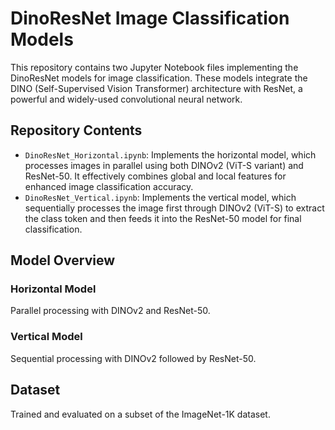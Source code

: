 # DinoResNet Image Classification Models

This repository contains two Jupyter Notebook files implementing the DinoResNet models for image classification. These models integrate the DINO (Self-Supervised Vision Transformer) architecture with ResNet, a powerful and widely-used convolutional neural network.

## Repository Contents

- `DinoResNet_Horizontal.ipynb`: Implements the horizontal model, which processes images in parallel using both DINOv2 (ViT-S variant) and ResNet-50. It effectively combines global and local features for enhanced image classification accuracy.
- `DinoResNet_Vertical.ipynb`: Implements the vertical model, which sequentially processes the image first through DINOv2 (ViT-S) to extract the class token and then feeds it into the ResNet-50 model for final classification.

## Model Overview

### Horizontal Model

Parallel processing with DINOv2 and ResNet-50.

### Vertical Model

Sequential processing with DINOv2 followed by ResNet-50.

## Dataset

Trained and evaluated on a subset of the ImageNet-1K dataset.
